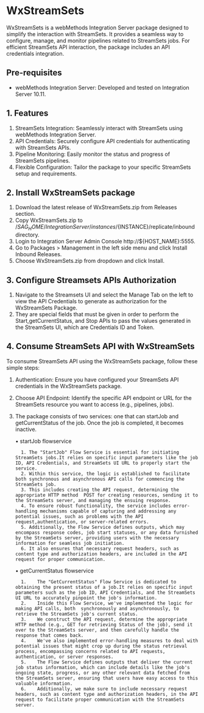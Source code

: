 # WxStreamSets
WxStreamSets is a  webMethods Integration Server package designed to simplify the interaction with StreamSets. It provides a seamless way to configure, manage, and monitor pipelines related to StreamSets jobs.
For efficient StreamSets API interaction, the package includes an API credentials integration.

**Pre-requisites**
---
  - webMethods Integration Server: Developed and tested on Integration Server 10.11.

 **1. Features**
 ---
1.	StreamSets Integration: Seamlessly interact with StreamSets using webMethods Integration Server.
2.	API Credentials: Securely configure API credentials for authenticating with StreamSets APIs.
3.	Pipeline Monitoring: Easily monitor the status and progress of StreamSets pipelines.
4.	Flexible Configuration: Tailor the package to your specific StreamSets setup and requirements.
 
**2. Install WxStreamSets package**
---
1.	Download the latest release of WxStreamSets.zip from Releases section.
2.	Copy WxStreamSets.zip to /${SAG_HOME}/IntegrationServer/instances/${INSTANCE}/replicate/inbound directory.
3.	Login to Integration Server Admin Console http://${HOST_NAME}:5555.
4.	Go to Packages > Management in the left side menu and click Install Inbound Releases.
5.	Choose WxStreamSets.zip from dropdown and click Install.
   
**3. Configure Streamsets APIs Authorization**
---
1.	Navigate to the Streamsets UI and select the Manage Tab on the left to view the API Credentials to generate as authorization for the WxStreamSets Package.
2.	They are special fields that must be given in order to perform the Start,getCurrentStatus, and Stop APIs to pass the values generated in the StreamSets UI, which are Credentials ID and Token.

**4. Consume StreamSets API with WxStreamSets**
---
  To consume StreamSets API using the WxStreamSets package, follow these simple steps:
1.	Authentication: Ensure you have configured your StreamSets API credentials in the WxStreamSets package.
2.	Choose API Endpoint: Identify the specific API endpoint or URL for the StreamSets resource you want to access (e.g., pipelines, jobs).
3.  The package consists of two services: one that can startJob and  getCurrentStatus of the job. Once the job is completed, it becomes inactive.
   
     •	startJob flowservice 
  
          1. The "StartJob" Flow Service is essential for initiating StreamSets jobs.It relies on specific input parameters like the job ID, API Credentials, and StreamSets UI URL to properly start the service.
          2. Within this service, the logic is established to facilitate both synchronous and asynchronous API calls for commencing the StreamSets job.
          3. This includes creating the API request, determining the appropriate HTTP method  POST for creating resources, sending it to the StreamSets server, and managing the ensuing response.
          4. To ensure robust functionality, the service includes error-handling mechanisms capable of capturing and addressing any potential issues, such as problems with the API request,authentication, or server-related errors.
          5. Additionally, the Flow Service defines outputs, which may encompass response codes, job start statuses, or any data furnished by the StreamSets server, providing users with the necessary information for seamless job initiation.
          6. It also ensures that necessary request headers, such as content type and authorization headers, are included in the API request for proper communication.


     •	getCurrentStatus flowservice 
      
          1.	The "GetCurrentStatus" Flow Service is dedicated to obtaining the present status of a job.It relies on specific input parameters such as the job ID, API Credentials, and the StreamSets UI URL to accurately pinpoint the job's information.
          2.	Inside this Flow Service, we've implemented the logic for making API calls, both  synchronously and asynchronously, to retrieve the StreamSets job's current status.
          3.	We construct the API request, determine the appropriate HTTP method (e.g., GET for retrieving Status of the job), send it over to the StreamSets server, and then carefully handle the response that comes back.
          4.	We've also implemented error-handling measures to deal with potential issues that might crop up during the status retrieval process, encompassing concerns related to API requests, authentication, or server responses.
          5.	The Flow Service defines outputs that deliver the current job status information, which can include details like the job's ongoing state, progress, or any other relevant data fetched from the StreamSets server, ensuring that users have easy access to this valuable information.
          6.	Additionally, we make sure to include necessary request headers, such as content type and authorization headers, in the API request to facilitate proper communication with the StreamSets server.
          


